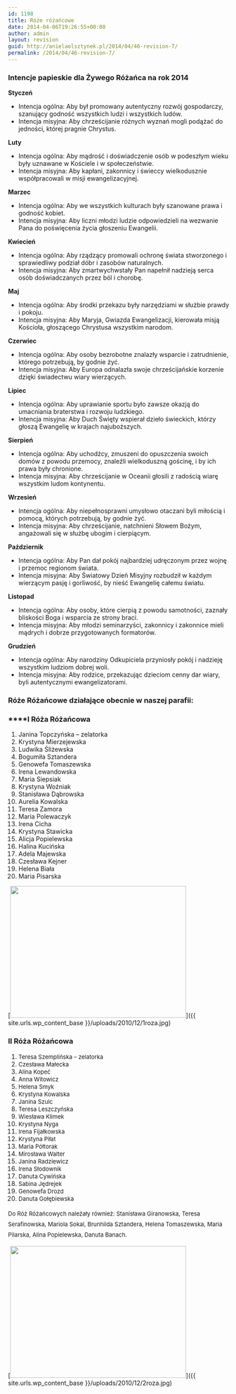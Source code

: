```yaml
---
id: 1198
title: Róże różańcowe
date: 2014-04-06T19:26:55+00:00
author: admin
layout: revision
guid: http://anielaolsztynek.pl/2014/04/46-revision-7/
permalink: /2014/04/46-revision-7/
---
```

### **Intencje papieskie dla Żywego Różańca na rok 2014**

**Styczeń**

  * Intencja ogólna: Aby był promowany autentyczny rozwój gospodarczy, szanujący godność wszystkich ludzi i wszystkich ludów.
  * Intencja misyjna: Aby chrześcijanie różnych wyznań mogli podążać do jedności, której pragnie Chrystus.

**Luty**

  * Intencja ogólna: Aby mądrość i doświadczenie osób w podeszłym wieku były uznawane w Kościele i w społeczeństwie.
  * Intencja misyjna: Aby kapłani, zakonnicy i świeccy wielkodusznie współpracowali w misji ewangelizacyjnej.

**Marzec**

  * Intencja ogólna: Aby we wszystkich kulturach były szanowane prawa i godność kobiet.
  * Intencja misyjna: Aby liczni młodzi ludzie odpowiedzieli na wezwanie Pana do poświęcenia życia głoszeniu Ewangelii.

**Kwiecień**

  * Intencja ogólna: Aby rządzący promowali ochronę świata stworzonego i sprawiedliwy podział dóbr i zasobów naturalnych.
  * Intencja misyjna: Aby zmartwychwstały Pan napełnił nadzieją serca osób doświadczanych przez ból i chorobę.

**Maj**

  * Intencja ogólna: Aby środki przekazu były narzędziami w służbie prawdy i pokoju.
  * Intencja misyjna: Aby Maryja, Gwiazda Ewangelizacji, kierowała misją Kościoła, głoszącego Chrystusa wszystkim narodom.

**Czerwiec**

  * Intencja ogólna: Aby osoby bezrobotne znalazły wsparcie i zatrudnienie, którego potrzebują, by godnie żyć.
  * Intencja misyjna: Aby Europa odnalazła swoje chrześcijańskie korzenie dzięki świadectwu wiary wierzących.

**Lipiec**

  * Intencja ogólna: Aby uprawianie sportu było zawsze okazją do umacniania braterstwa i rozwoju ludzkiego.
  * Intencja misyjna: Aby Duch Święty wspierał dzieło świeckich, którzy głoszą Ewangelię w krajach najuboższych.

**Sierpień**

  * Intencja ogólna: Aby uchodźcy, zmuszeni do opuszczenia swoich domów z powodu przemocy, znaleźli wielkoduszną gościnę, i by ich prawa były chronione.
  * Intencja misyjna: Aby chrześcijanie w Oceanii głosili z radością wiarę wszystkim ludom kontynentu.

**Wrzesień**

  * Intencja ogólna: Aby niepełnosprawni umysłowo otaczani byli miłością i pomocą, których potrzebują, by godnie żyć.
  * Intencja misyjna: Aby chrześcijanie, natchnieni Słowem Bożym, angażowali się w służbę ubogim i cierpiącym.

**Październik**

  * Intencja ogólna: Aby Pan dał pokój najbardziej udręczonym przez wojnę i przemoc regionom świata.
  * Intencja misyjna: Aby Światowy Dzień Misyjny rozbudził w każdym wierzącym pasję i gorliwość, by nieść Ewangelię całemu światu.

**Listopad**

  * Intencja ogólna: Aby osoby, które cierpią z powodu samotności, zaznały bliskości Boga i wsparcia ze strony braci.
  * Intencja misyjna: Aby młodzi seminarzyści, zakonnicy i zakonnice mieli mądrych i dobrze przygotowanych formatorów.

**Grudzień**

  * Intencja ogólna: Aby narodziny Odkupiciela przyniosły pokój i nadzieję wszystkim ludziom dobrej woli.
  * Intencja misyjna: Aby rodzice, przekazując dzieciom cenny dar wiary, byli autentycznymi ewangelizatorami.

### **Róże Różańcowe działające obecnie w naszej parafii:**

###  ****I Róża Różańcowa

  1. Janina Topczyńska &#8211; zelatorka
  2. Krystyna Mierzejewska
  3. Ludwika Śliżewska
  4. Bogumiła Sztandera
  5. Genowefa Tomaszewska
  6. Irena Lewandowska
  7. Maria Siepsiak
  8. Krystyna Woźniak
  9. Stanisława Dąbrowska
 10. Aurelia Kowalska
 11. Teresa Zamora
 12. Maria Polewaczyk
 13. Irena Cicha
 14. Krystyna Stawicka
 15. Alicja Popielewska
 16. Halina Kucińska
 17. Adela Majewska
 18. Czesława Kejner
 19. Helena Biała
 20. Maria Pisarska

[<img class="aligncenter size-full wp-image-49" title="1roza" src="{{ site.urls.wp_content_base }}/uploads/2010/12/1roza.jpg" alt="" width="400" height="300" srcset="{{ site.urls.wp_content_base }}/uploads/2010/12/1roza.jpg 400w, {{ site.urls.wp_content_base }}/uploads/2010/12/1roza-300x225.jpg 300w" sizes="(max-width: 400px) 100vw, 400px" />]({{ site.urls.wp_content_base }}/uploads/2010/12/1roza.jpg)

### II Róża Różańcowa

  1. <span style="font-size: small;">Teresa Szemplińska &#8211; zelatorka</span>
  2. <span style="font-size: small;">Czesława Małecka</span>
  3. <span style="font-size: small;">Alina Kopeć</span>
  4. <span style="font-size: small;">Anna Witowicz</span>
  5. <span style="font-size: small;">Helena Smyk</span>
  6. <span style="font-size: small;">Krystyna Kowalska</span>
  7. <span style="font-size: small;">Janina Szulc</span>
  8. <span style="font-size: small;">Teresa Leszczyńska</span>
  9. <span style="font-size: small;">Wiesława Klimek</span>
 10. <span style="font-size: small;">Krystyna Nyga</span>
 11. <span style="font-size: small;">Irena Fijałkowska</span>
 12. <span style="font-size: small;">Krystyna Piłat</span>
 13. <span style="font-size: small;">Maria Półtorak</span>
 14. <span style="font-size: small;">Mirosława Walter</span>
 15. <span style="font-size: small;">Janina Radziewicz</span>
 16. <span style="font-size: small;">Irena Słodownik</span>
 17. <span style="font-size: small;">Danuta Cywińska</span>
 18. <span style="font-size: small;">Sabina Jędrejek</span>
 19. <span style="font-size: small;">Genowefa Drozd</span>
 20. <span style="font-size: small;">Danuta Gołębiewska</span>

<span style="font-size: small;"><span style="line-height: 24px;">Do Róż Różańcowych należały również: Stanisława Giranowska, Teresa Serafinowska, Mariola Sokal, Brunhilda Sztandera, Helena Tomaszewska, Maria Pilarska, Alina Popielewska, Danuta Banach.</span></span>

[<img class="aligncenter size-full wp-image-51" title="2roza" src="{{ site.urls.wp_content_base }}/uploads/2010/12/2roza.jpg" alt="" width="400" height="300" srcset="{{ site.urls.wp_content_base }}/uploads/2010/12/2roza.jpg 400w, {{ site.urls.wp_content_base }}/uploads/2010/12/2roza-300x225.jpg 300w" sizes="(max-width: 400px) 100vw, 400px" />]({{ site.urls.wp_content_base }}/uploads/2010/12/2roza.jpg)